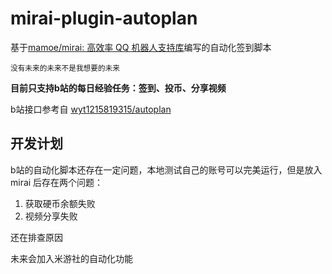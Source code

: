   # mirai-plugin-autoplan  
基于[mamoe/mirai: 高效率 QQ 机器人支持库](https://github.com/mamoe/mirai)编写的自动化签到脚本

 <sup>没有未来的未来不是我想要的未来</sup>

**目前只支持b站的每日经验任务：签到、投币、分享视频**

b站接口参考自 [wyt1215819315/autoplan](https://github.com/wyt1215819315/autoplan)



## 开发计划

b站的自动化脚本还存在一定问题，本地测试自己的账号可以完美运行，但是放入 mirai 后存在两个问题：

1. 获取硬币余额失败
2. 视频分享失败

还在排查原因



未来会加入米游社的自动化功能